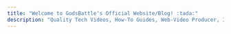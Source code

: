```yaml
---
title: "Welcome to GodsBattle's Official Website/Blog! :tada:"
description: "Quality Tech Videos, How-To Guides, Web-Video Producer, In this channel  you'll know more about the useful tutorials, how-to guides and other things. Educating people on random things. I love trading & tech, and have a passion for teaching and helping - where possible."
---
```








